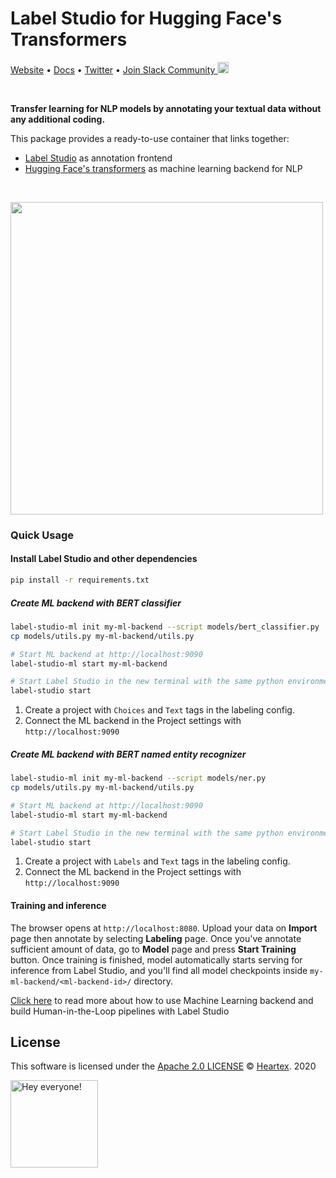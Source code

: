 # Label Studio for Hugging Face's Transformers

[Website](https://labelstud.io/) • [Docs](https://labelstud.io/guide) • [Twitter](https://twitter.com/heartexlabs) • [Join Slack Community <img src="https://app.heartex.ai/docs/images/slack-mini.png" width="18px"/>](https://slack.labelstudio.heartex.com/?source=github-1)

<br/>

**Transfer learning for NLP models by annotating your textual data without any additional coding.**

This package provides a ready-to-use container that links together:

- [Label Studio](https://github.com/heartexlabs/label-studio) as annotation frontend
- [Hugging Face's transformers](https://github.com/huggingface/transformers) as machine learning backend for NLP

<br/>

[<img src="https://raw.githubusercontent.com/heartexlabs/label-studio-transformers/master/images/codeless.png" height="500">](https://github.com/heartexlabs/label-studio-transformers)

### Quick Usage

#### Install Label Studio and other dependencies

```bash
pip install -r requirements.txt
```

##### Create ML backend with BERT classifier
```bash
label-studio-ml init my-ml-backend --script models/bert_classifier.py
cp models/utils.py my-ml-backend/utils.py

# Start ML backend at http://localhost:9090
label-studio-ml start my-ml-backend

# Start Label Studio in the new terminal with the same python environment
label-studio start
```

1. Create a project with `Choices` and `Text` tags in the labeling config.
2. Connect the ML backend in the Project settings with `http://localhost:9090`

##### Create ML backend with BERT named entity recognizer
```bash
label-studio-ml init my-ml-backend --script models/ner.py
cp models/utils.py my-ml-backend/utils.py

# Start ML backend at http://localhost:9090
label-studio-ml start my-ml-backend

# Start Label Studio in the new terminal with the same python environment
label-studio start
```

1. Create a project with `Labels` and `Text` tags in the labeling config.
2. Connect the ML backend in the Project settings with `http://localhost:9090`

#### Training and inference

The browser opens at `http://localhost:8080`. Upload your data on **Import** page then annotate by selecting **Labeling** page.
Once you've annotate sufficient amount of data, go to **Model** page and press **Start Training** button. Once training is finished, model automatically starts serving for inference from Label Studio, and you'll find all model checkpoints inside `my-ml-backend/<ml-backend-id>/` directory.

[Click here](https://labelstud.io/guide/ml.html) to read more about how to use Machine Learning backend and build Human-in-the-Loop pipelines with Label Studio

## License

This software is licensed under the [Apache 2.0 LICENSE](/LICENSE) © [Heartex](https://www.heartex.com/). 2020

<img src="https://github.com/heartexlabs/label-studio/blob/master/images/opossum_looking.png?raw=true" title="Hey everyone!" height="140" width="140" />
